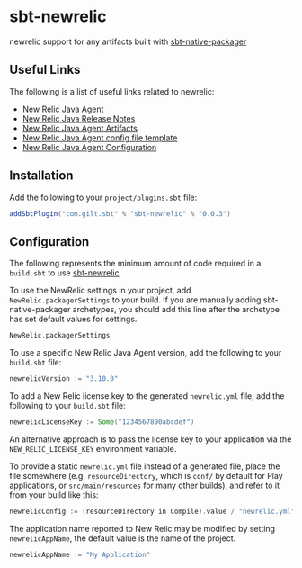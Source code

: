 sbt-newrelic
=============

newrelic support for any artifacts built with [sbt-native-packager](https://github.com/sbt/sbt-native-packager)

Useful Links
-------------

The following is a list of useful links related to newrelic:

* [New Relic Java Agent](https://docs.newrelic.com/docs/agents/java-agent)
* [New Relic Java Release Notes](https://docs.newrelic.com/docs/release-notes/agent-release-notes/java-release-notes)
* [New Relic Java Agent Artifacts](http://download.newrelic.com/newrelic/java-agent/newrelic-agent/)
* [New Relic Java Agent config file template](https://docs.newrelic.com/sites/default/files/atoms/files/newrelic.yml)
* [New Relic Java Agent Configuration](https://docs.newrelic.com/docs/agents/java-agent/configuration/java-agent-configuration-config-file)

Installation
------------
Add the following to your `project/plugins.sbt` file:

```scala
addSbtPlugin("com.gilt.sbt" % "sbt-newrelic" % "0.0.3")
```

Configuration
-------------
The following represents the minimum amount of code required in a `build.sbt` to use [sbt-newrelic](https://github.com/gilt/gilt-sbt-newrelic)

To use the NewRelic settings in your project, add `NewRelic.packagerSettings` to your build. If you are manually adding sbt-native-packager
archetypes, you should add this line after the archetype has set default values for settings.

```scala
NewRelic.packagerSettings
```

To use a specific New Relic Java Agent version, add the following to your `build.sbt` file:

```scala
newrelicVersion := "3.10.0"
```

To add a New Relic license key to the generated `newrelic.yml` file, add the following to your `build.sbt` file:

```scala
newrelicLicenseKey := Some("1234567890abcdef")
```

An alternative approach is to pass the license key to your application via the `NEW_RELIC_LICENSE_KEY` environment variable.

To provide a static `newrelic.yml` file instead of a generated file, place the
file somewhere (e.g. `resourceDirectory`, which is `conf/` by default for Play
applications, or `src/main/resources` for many other builds), and refer to it
from your build like this:

```scala
newrelicConfig := (resourceDirectory in Compile).value / "newrelic.yml"
```

The application name reported to New Relic may be modified by setting `newrelicAppName`, the default value is the name of the project.

```scala
newrelicAppName := "My Application"
```
